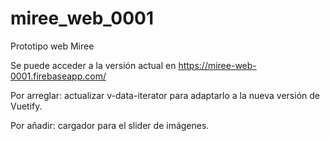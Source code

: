 # miree_web_0001
Prototipo web Miree

Se puede acceder a la versión actual en https://miree-web-0001.firebaseapp.com/

Por arreglar: actualizar v-data-iterator para adaptarlo a la nueva versión de Vuetify.

Por añadir: cargador para el slider de imágenes.
